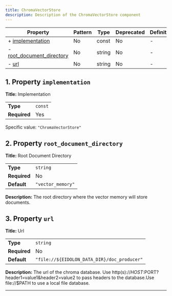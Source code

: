```yaml
---
title: ChromaVectorStore
description: Description of the ChromaVectorStore component
---
```


| Property                                               | Pattern | Type   | Deprecated | Definition | Title/Description       |
| ------------------------------------------------------ | ------- | ------ | ---------- | ---------- | ----------------------- |
| + [implementation](#implementation )                   | No      | const  | No         | -          | Implementation          |
| - [root_document_directory](#root_document_directory ) | No      | string | No         | -          | Root Document Directory |
| - [url](#url )                                         | No      | string | No         | -          | Url                     |

## <a name="implementation"></a>1. Property `implementation`

**Title:** Implementation

|              |         |
| ------------ | ------- |
| **Type**     | `const` |
| **Required** | Yes     |

Specific value: `"ChromaVectorStore"`

## <a name="root_document_directory"></a>2. Property `root_document_directory`

**Title:** Root Document Directory

|              |                   |
| ------------ | ----------------- |
| **Type**     | `string`          |
| **Required** | No                |
| **Default**  | `"vector_memory"` |

**Description:** The root directory where the vector memory will store documents.

## <a name="url"></a>3. Property `url`

**Title:** Url

|              |                                             |
| ------------ | ------------------------------------------- |
| **Type**     | `string`                                    |
| **Required** | No                                          |
| **Default**  | `"file://${EIDOLON_DATA_DIR}/doc_producer"` |

**Description:** The url of the chroma database. Use http(s)://$HOST:$PORT?header1=value1&header2=value2 to pass headers to the database.Use file://$PATH to use a local file database.

----------------------------------------------------------------------------------------------------------------------------
